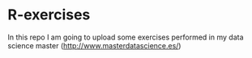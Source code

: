 # R-exercises
In this repo I am going to upload some exercises performed in my data science master (http://www.masterdatascience.es/) 
